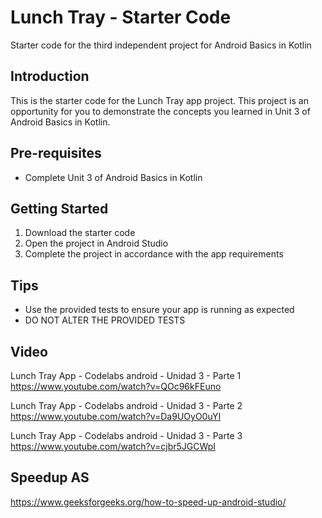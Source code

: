 Lunch Tray - Starter Code
==================================

Starter code for the third independent project for Android Basics in Kotlin

Introduction
------------

This is the starter code for the Lunch Tray app project. This project is an opportunity for you to
demonstrate the concepts you learned in Unit 3 of Android Basics in Kotlin.

Pre-requisites
--------------

- Complete Unit 3 of Android Basics in Kotlin

Getting Started
---------------

1. Download the starter code
2. Open the project in Android Studio
3. Complete the project in accordance with the app requirements

Tips
----

- Use the provided tests to ensure your app is running as expected
- DO NOT ALTER THE PROVIDED TESTS

Video
----
Lunch Tray App - Codelabs android - Unidad 3 - Parte 1
https://www.youtube.com/watch?v=QOc96kFEuno

Lunch Tray App - Codelabs android - Unidad 3 - Parte 2
https://www.youtube.com/watch?v=Da9UOyO0uYI

Lunch Tray App - Codelabs android - Unidad 3 - Parte 3
https://www.youtube.com/watch?v=cjbr5JGCWpI

Speedup AS
----
https://www.geeksforgeeks.org/how-to-speed-up-android-studio/